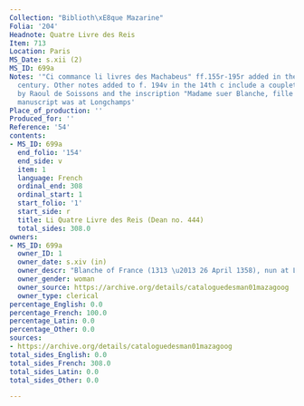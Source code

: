 ```yaml
---
Collection: "Biblioth\xE8que Mazarine"
Folia: '204'
Headnote: Quatre Livre des Reis
Item: 713
Location: Paris
MS_Date: s.xii (2)
MS_ID: 699a
Notes: '"Ci commance li livres des Machabeus" ff.155r-195r added in the thirteenth
  century. Other notes added to f. 194v in the 14th c include a couplet of a song
  by Raoul de Soissons and the inscription "Madame suer Blanche, fille de roy de France.";
  manuscript was at Longchamps'
Place_of_production: ''
Produced_for: ''
Reference: '54'
contents:
- MS_ID: 699a
  end_folio: '154'
  end_side: v
  item: 1
  language: French
  ordinal_end: 308
  ordinal_start: 1
  start_folio: '1'
  start_side: r
  title: Li Quatre Livre des Reis (Dean no. 444)
  total_sides: 308.0
owners:
- MS_ID: 699a
  owner_ID: 1
  owner_date: s.xiv (in)
  owner_descr: "Blanche of France (1313 \u2013 26 April 1358), nun at Longchamp Abbey"
  owner_gender: woman
  owner_source: https://archive.org/details/cataloguedesman01mazagoog
  owner_type: clerical
percentage_English: 0.0
percentage_French: 100.0
percentage_Latin: 0.0
percentage_Other: 0.0
sources:
- https://archive.org/details/cataloguedesman01mazagoog
total_sides_English: 0.0
total_sides_French: 308.0
total_sides_Latin: 0.0
total_sides_Other: 0.0

---
```

